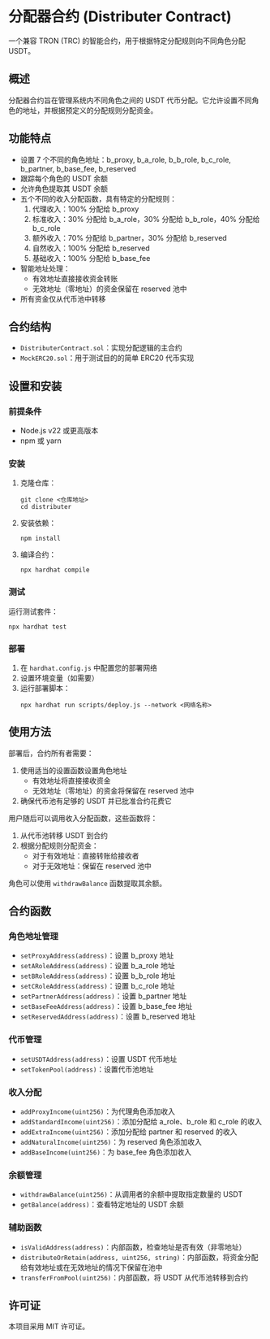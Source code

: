 # 分配器合约 (Distributer Contract)

一个兼容 TRON (TRC) 的智能合约，用于根据特定分配规则向不同角色分配 USDT。

## 概述

分配器合约旨在管理系统内不同角色之间的 USDT 代币分配。它允许设置不同角色的地址，并根据预定义的分配规则分配资金。

## 功能特点

- 设置 7 个不同的角色地址：b_proxy, b_a_role, b_b_role, b_c_role, b_partner, b_base_fee, b_reserved
- 跟踪每个角色的 USDT 余额
- 允许角色提取其 USDT 余额
- 五个不同的收入分配函数，具有特定的分配规则：
  1. 代理收入：100% 分配给 b_proxy
  2. 标准收入：30% 分配给 b_a_role，30% 分配给 b_b_role，40% 分配给 b_c_role
  3. 额外收入：70% 分配给 b_partner，30% 分配给 b_reserved
  4. 自然收入：100% 分配给 b_reserved
  5. 基础收入：100% 分配给 b_base_fee
- 智能地址处理：
  - 有效地址直接接收资金转账
  - 无效地址（零地址）的资金保留在 reserved 池中
- 所有资金仅从代币池中转移

## 合约结构

- `DistributerContract.sol`：实现分配逻辑的主合约
- `MockERC20.sol`：用于测试目的的简单 ERC20 代币实现

## 设置和安装

### 前提条件

- Node.js v22 或更高版本
- npm 或 yarn

### 安装

1. 克隆仓库：
   ```
   git clone <仓库地址>
   cd distributer
   ```

2. 安装依赖：
   ```
   npm install
   ```

3. 编译合约：
   ```
   npx hardhat compile
   ```

### 测试

运行测试套件：
```
npx hardhat test
```

### 部署

1. 在 `hardhat.config.js` 中配置您的部署网络
2. 设置环境变量（如需要）
3. 运行部署脚本：
   ```
   npx hardhat run scripts/deploy.js --network <网络名称>
   ```

## 使用方法

部署后，合约所有者需要：

1. 使用适当的设置函数设置角色地址
   - 有效地址将直接接收资金
   - 无效地址（零地址）的资金将保留在 reserved 池中
2. 确保代币池有足够的 USDT 并已批准合约花费它

用户随后可以调用收入分配函数，这些函数将：
1. 从代币池转移 USDT 到合约
2. 根据分配规则分配资金：
   - 对于有效地址：直接转账给接收者
   - 对于无效地址：保留在 reserved 池中

角色可以使用 `withdrawBalance` 函数提取其余额。

## 合约函数

### 角色地址管理

- `setProxyAddress(address)`：设置 b_proxy 地址
- `setARoleAddress(address)`：设置 b_a_role 地址
- `setBRoleAddress(address)`：设置 b_b_role 地址
- `setCRoleAddress(address)`：设置 b_c_role 地址
- `setPartnerAddress(address)`：设置 b_partner 地址
- `setBaseFeeAddress(address)`：设置 b_base_fee 地址
- `setReservedAddress(address)`：设置 b_reserved 地址

### 代币管理

- `setUSDTAddress(address)`：设置 USDT 代币地址
- `setTokenPool(address)`：设置代币池地址

### 收入分配

- `addProxyIncome(uint256)`：为代理角色添加收入
- `addStandardIncome(uint256)`：添加分配给 a_role、b_role 和 c_role 的收入
- `addExtraIncome(uint256)`：添加分配给 partner 和 reserved 的收入
- `addNaturalIncome(uint256)`：为 reserved 角色添加收入
- `addBaseIncome(uint256)`：为 base_fee 角色添加收入

### 余额管理

- `withdrawBalance(uint256)`：从调用者的余额中提取指定数量的 USDT
- `getBalance(address)`：查看特定地址的 USDT 余额

### 辅助函数

- `isValidAddress(address)`：内部函数，检查地址是否有效（非零地址）
- `distributeOrRetain(address, uint256, string)`：内部函数，将资金分配给有效地址或在无效地址的情况下保留在池中
- `transferFromPool(uint256)`：内部函数，将 USDT 从代币池转移到合约

## 许可证

本项目采用 MIT 许可证。